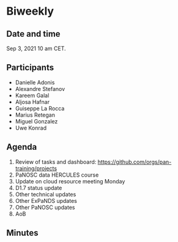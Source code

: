 #  Biweekly



## Date and time

Sep 3, 2021 10 am CET.



## Participants
- Danielle Adonis
- Alexandre Stefanov
- Kareem Galal
- Aljosa Hafnar
- Guiseppe La Rocca
- Marius Retegan
- Miguel Gonzalez
- Uwe Konrad


## Agenda

1. Review of tasks and dashboard: https://github.com/orgs/pan-training/projects
2. PaNOSC data HERCULES course
3. Update on cloud resource meeting Monday
4. D1.7 status update
5. Other technical updates
6. Other ExPaNDS updates
7. Other PaNOSC updates
8. AoB



## Minutes
